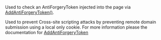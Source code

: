 ﻿Used to check an AntiForgeryToken injected into the page via [AddAntiForgeryToken()](vfps://Topic/_3ZA03T1US). 

Used to prevent Cross-site scripting attacks by preventing remote domain submission using a local only cookie. For more information please the documentation for [AddAntiForgeryToken](vfps://Topic/_3ZA03T1US)